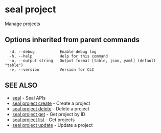 # seal project

Manage projects

## Options inherited from parent commands

```
  -d, --debug           Enable debug log
  -h, --help            Help for this command
  -o, --output string   Output format [table, json, yaml] (default "table")
  -v, --version         Version for CLI
```

## SEE ALSO

* [seal](../seal)	 - Seal APIs
* [seal project create](seal_project_create)	 - Create a project
* [seal project delete](seal_project_delete)	 - Delete a project
* [seal project get](seal_project_get)	 - Get project by ID
* [seal project list](seal_project_list)	 - Get projects
* [seal project update](seal_project_update)	 - Update a project

